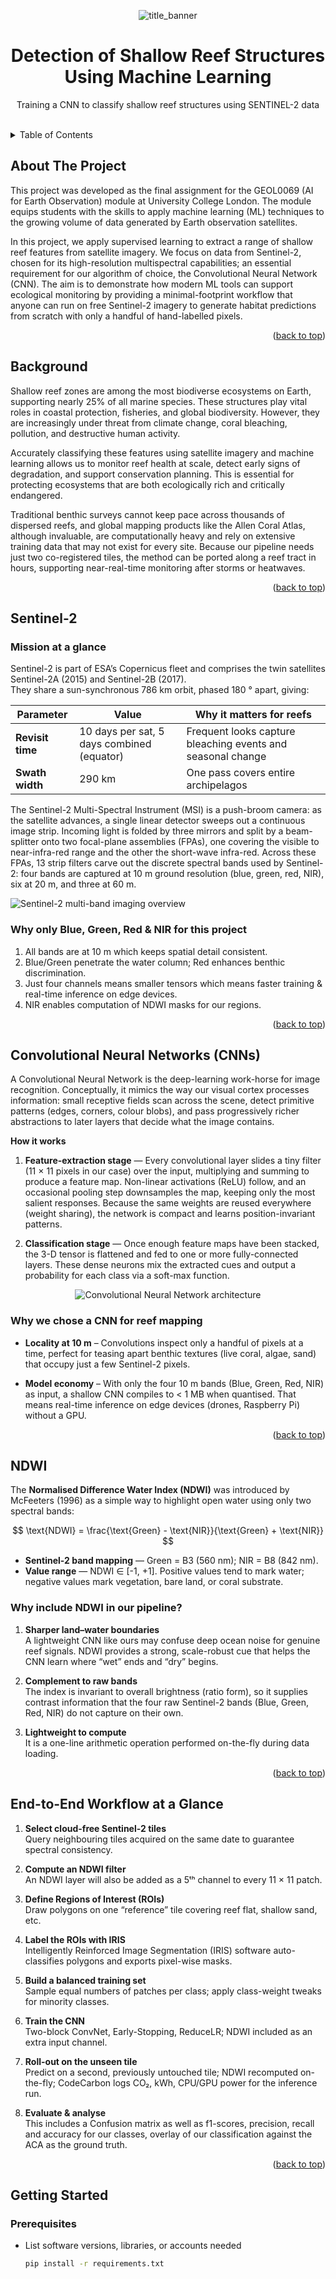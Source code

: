 <!-- Improved compatibility of “Back to top” link -->
<a name="readme-top"></a>

<!-- PROJECT LOGO / BANNER -->
<!-- Replace the src URL or delete completely -->
<p align="center">
  <img src="https://github.com/JNathan18/Banner/blob/main/GBR_Logo2.jpg?raw=true" alt="title_banner">
</p>

<h1 align="center">Detection of Shallow Reef Structures Using Machine Learning</h1>
<p align="center">
  Training a CNN to classify shallow reef structures using SENTINEL-2 data
</p>
<br />

<!-- TABLE OF CONTENTS (clickable) -->
<details>
  <summary>Table of Contents</summary>
  <ol>
    <li>
      <a href="#about-the-project">About&nbsp;The&nbsp;Project</a>
      <ul>
        <li><a href="#background">Background</a></li>
        <li><a href="#key-concepts">Key Concepts</a></li>
        <li><a href="#methodology">Methodology</a></li>
      </ul>
    </li>
    <li>
      <a href="#getting-started">Getting Started</a>
      <ul>
        <li><a href="#prerequisites">Prerequisites</a></li>
        <li><a href="#datasets-or-inputs">Datasets&nbsp;or&nbsp;Inputs</a></li>
      </ul>
    </li>
    <li><a href="#usage">Usage</a></li>
    <li><a href="#license">License</a></li>
    <li><a href="#contact">Contact</a></li>
    <li>
      <a href="#acknowledgments">Acknowledgments</a>
      <ul>
        <li><a href="#references">References</a></li>
      </ul>
    </li>
  </ol>
</details>

<!-- ABOUT THE PROJECT -->
## About The Project

This project was developed as the final assignment for the GEOL0069 (AI for Earth Observation) module at University College London. The module equips students with the skills to apply machine learning (ML) techniques to the growing volume of data generated by Earth observation satellites.

In this project, we apply supervised learning to extract a range of shallow reef features from satellite imagery. We focus on data from Sentinel-2, chosen for its high-resolution multispectral capabilities; an essential requirement for our algorithm of choice, the Convolutional Neural Network (CNN). The aim is to demonstrate how modern ML tools can support ecological monitoring by providing a minimal-footprint workflow that anyone can run on free Sentinel-2 imagery to generate habitat predictions from scratch with only a handful of hand-labelled pixels.

<p align="right">(<a href="#readme-top">back to top</a>)</p>

## Background

Shallow reef zones are among the most biodiverse ecosystems on Earth, supporting nearly 25% of all marine species. These structures play vital roles in coastal protection, fisheries, and global biodiversity. However, they are increasingly under threat from climate change, coral bleaching, pollution, and destructive human activity.

Accurately classifying these features using satellite imagery and machine learning allows us to monitor reef health at scale, detect early signs of degradation, and support conservation planning. This is essential for protecting ecosystems that are both ecologically rich and critically endangered.

Traditional benthic surveys cannot keep pace across thousands of dispersed reefs, and global mapping products like the Allen Coral Atlas, although invaluable, are computationally heavy and rely on extensive training data that may not exist for every site. Because our pipeline needs just two co-registered tiles, the method can be ported along a reef tract in hours, supporting near-real-time monitoring after storms or heatwaves.

<p align="right">(<a href="#readme-top">back to top</a>)</p>

## Sentinel-2 

### Mission at a glance  
Sentinel-2 is part of ESA’s Copernicus fleet and comprises the twin satellites Sentinel-2A (2015) and Sentinel-2B (2017).  
They share a sun-synchronous 786 km orbit, phased 180 ° apart, giving:

| Parameter | Value | Why it matters for reefs |
|-----------|-------|--------------------------|
| **Revisit time** | 10 days per sat, 5 days combined (equator) | Frequent looks capture bleaching events and seasonal change |
| **Swath width** | 290 km | One pass covers entire archipelagos |

The Sentinel-2 Multi-Spectral Instrument (MSI) is a push-broom camera: as the satellite advances, a single linear detector sweeps out a continuous image strip. Incoming light is folded by three mirrors and split by a beam-splitter onto two focal-plane assemblies (FPAs), one covering the visible to near-infra-red range and the other the short-wave infra-red. Across these FPAs, 13 strip filters carve out the discrete spectral bands used by Sentinel-2: four bands are captured at 10 m ground resolution (blue, green, red, NIR), six at 20 m, and three at 60 m.

![Sentinel-2 multi-band imaging overview](https://github.com/JNathan18/Banner/blob/main/image.png)

### Why only Blue, Green, Red & NIR for this project  
1. All bands are at 10 m which keeps spatial detail consistent.  
2. Blue/Green penetrate the water column; Red enhances benthic discrimination. 
3. Just four channels means smaller tensors which means faster training & real-time inference on edge devices.
4. NIR enables computation of NDWI masks for our regions.

<p align="right">(<a href="#readme-top">back to top</a>)</p>

## Convolutional Neural Networks (CNNs)

A Convolutional Neural Network is the deep-learning work-horse for image recognition. Conceptually, it mimics the way our visual cortex processes information: small receptive fields scan across the scene, detect primitive patterns (edges, corners, colour blobs), and pass progressively richer abstractions to later layers that decide what the image contains.

**How it works**

1. **Feature-extraction stage** — Every convolutional layer slides a tiny filter (11 × 11 pixels in our case) over the input, multiplying and summing to produce a feature map. Non-linear activations (ReLU) follow, and an occasional pooling step downsamples the map, keeping only the most salient responses.  Because the same weights are reused everywhere (weight sharing), the network is compact and learns position-invariant patterns.

2. **Classification stage** — Once enough feature maps have been stacked, the 3-D tensor is flattened and fed to one or more fully-connected layers.  These dense neurons mix the extracted cues and output a probability for each class via a soft-max function.

<div align="center">

![Convolutional Neural Network architecture](https://github.com/JNathan18/Banner/blob/main/Sen_2_Infographic_cnn.png)

</div>

### Why we chose a CNN for reef mapping

* **Locality at 10 m** – Convolutions inspect only a handful of pixels at a time, perfect for teasing apart benthic textures (live coral, algae, sand) that occupy just a few Sentinel-2 pixels.

* **Model economy** – With only the four 10 m bands (Blue, Green, Red, NIR) as input, a shallow CNN compiles to < 1 MB when quantised.  That means real-time inference on edge devices (drones, Raspberry Pi) without a GPU.

<p align="right">(<a href="#readme-top">back to top</a>)</p>

## NDWI  

The **Normalised Difference Water Index (NDWI)** was introduced by McFeeters (1996) as a simple way to highlight open water using only two spectral bands:

$$
\text{NDWI} = \frac{\text{Green} - \text{NIR}}{\text{Green} + \text{NIR}}
$$

* **Sentinel-2 band mapping** — Green = B3 (560 nm); NIR = B8 (842 nm).  
* **Value range** — NDWI ∈ [-1, +1].  Positive values tend to mark water; negative values mark vegetation, bare land, or coral substrate.

### Why include NDWI in our pipeline?  

1. **Sharper land–water boundaries**  
   A lightweight CNN like ours may confuse deep ocean noise for genuine reef signals.  NDWI provides a strong, scale-robust cue that helps the CNN learn where “wet” ends and “dry” 
   begins.

2. **Complement to raw bands**  
   The index is invariant to overall brightness (ratio form), so it supplies contrast information that the four raw Sentinel-2 bands (Blue, Green, Red, NIR) do not capture on their own.

3. **Lightweight to compute**  
   It is a one-line arithmetic operation performed on-the-fly during data loading.

<p align="right">(<a href="#readme-top">back to top</a>)</p>

## End-to-End Workflow at a Glance

1. **Select cloud-free Sentinel-2 tiles**  
   Query neighbouring tiles acquired on the same date to guarantee spectral consistency.

2. **Compute an NDWI filter**  
   An NDWI layer will also be added as a 5ᵗʰ channel to every 11 × 11 patch.

3. **Define Regions of Interest (ROIs)**  
   Draw polygons on one “reference” tile covering reef flat, shallow sand, etc.

4. **Label the ROIs with IRIS**  
   Intelligently Reinforced Image Segmentation (IRIS) software auto-classifies polygons and exports pixel-wise masks.

5. **Build a balanced training set**  
   Sample equal numbers of patches per class; apply class-weight tweaks for minority classes.

6. **Train the CNN**  
   Two-block ConvNet, Early-Stopping, ReduceLR; NDWI included as an extra input channel.

7. **Roll-out on the unseen tile**  
   Predict on a second, previously untouched tile; NDWI recomputed on-the-fly;  CodeCarbon logs CO₂, kWh, CPU/GPU power for the inference run.

8. **Evaluate & analyse**  
   This includes a Confusion matrix as well as f1-scores, precision, recall and accuracy for our classes, overlay of our classification against the ACA as the ground truth.

<p align="right">(<a href="#readme-top">back to top</a>)</p>

## Getting Started

### Prerequisites
* List software versions, libraries, or accounts needed  
  ```bash
  pip install -r requirements.txt


